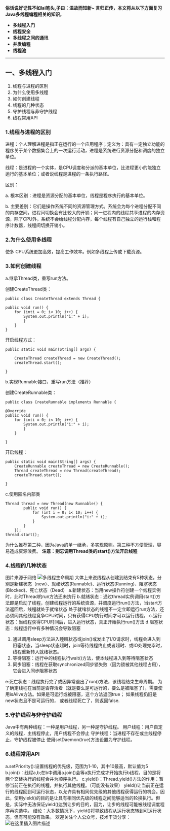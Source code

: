 ﻿
**俗话说好记性不如lai笔头,子曰：温故而知新~ 言归正传，本文将从以下方面复习Java多线程编程相关的知识**。



-  **多线程入门**
-  **线程安全**
-  **多线程之间的通讯**
-  **并发编程**
-  **线程池**

----------

## 一、多线程入门 ##
1. 线程与进程的区别
2. 为什么使用多线程
3. 如何创建线程
4. 线程的几种状态
5. 守护线程与非守护线程
6. 线程常用API
 
### 1.线程与进程的区别 ###
进程：个人理解进程是指正在运行的一个应用程序；定义为：具有一定独立功能的程序关于某个数据集合上的一次运行活动，进程是系统进行资源分配和调度的独立单位。

线程：是进程的一个实体，是CPU调度和分派的基本单位，比进程更小的能独立运行的基本单位；或者说线程是进程的一条执行路径。

区别：

a. 根本区别：进程是资源分配的基本单位，线程是程序执行的基本单位。

b. 主要差别：它们是操作系统不同的资源管理方式。系统会为每个进程分配不同的内存空间，进程间切换会有比较大的开销；同一进程内的线程共享进程的内存资源，除了CPU外，系统不会给线程分配内存，每个线程有自己独立的运行栈和程序计数器，线程间切换开销小。
### 2.为什么使用多线程 ###
使多	CPU系统更加高效，提高工作效率。例如多线程上传或下载资源。

### 3.如何创建线程 ###
a.继承Thread类，重写run方法。

创建CreateThread类：

    public class CreateThread extends Thread {
	
	public void run() {
		for (inti = 0; i< 10; i++) {
			System.out.println("i:" + i);
			}
		}
	}
开启线程方式：

    public static void main(String[] args) {

		CreateThread createThread = new CreateThread();
		createThread.start();
		
	}

b.实现Runnable接口，重写run方法（推荐）

创建CreateRunnable类：
    
    public class CreateRunnable implements Runnable {

	@Override
	public void run() {
		for (inti = 0; i< 10; i++) {
			System.out.println("i:" + i);
			}
		}

	}
	
开启线程：

    public static void main(String[] args) {
		CreateRunnable createThread = new CreateRunnable();
		Thread createThread = new Thread(createThread);
		createThread.start();
		
	}
    
    
    

c.使用匿名内部类

    Thread thread = new Thread(new Runnable() {
			public void run() {
				for (int i = 0; i< 10; i++) {
					System.out.println("i:" + i);
				}
			}
		});
	thread.start();


为什么推荐第二种，因为Java的单一继承，多实现原则。第三种不方便管理，容易造成资源浪费。
**注意：别忘调用Thread类的start()方法开启线程**
### 4.线程的几种状态 ###
图片来源于网络
![多线程生命周期](https://img-blog.csdnimg.cn/2019041113243075.jpg?x-oss-process=image/watermark,type_ZmFuZ3poZW5naGVpdGk,shadow_10,text_aHR0cHM6Ly9ibG9nLmNzZG4ubmV0L3FxXzI2NjI4MzI5,size_16,color_FFFFFF,t_70)
大体上来说线程从创建到结束有5种状态。分别是新建状态（new）、就绪状态(Runnable)、运行状态(Running)、阻塞状态(Blocked)、死亡状态（Dead）
a.新建状态：当用new操作符创建一个线程实例时，此时Thread的run方法还未执行
b.就绪状态：通过thread实例调用start()方法即是启动了线程，创建线程运行的系统资源，并调度运行run()方法，当start方法返回后，线程就处于就绪状态
处于就绪状态的线程不一定立即运行run方法，还必须同其他线程竞争CPU时间，只有获得CPU执行时间才可以运行线程。
c.运行状态：当线程获得CPU时间后，进入运行状态，真正开始执行run()方法
d.阻塞状态：线程运行中有多种情况会导致阻塞

 1. 通过调用sleep方法进入睡眠状态或join()或发出了I/O请求时，线程会进入到阻塞状态，当sleep状态超时，join等待线程终止或者超时、或IO处理完毕时，线程重新转入就绪状态。
 2. 等待阻塞：运行中的线程执行wait()方法，使本线程进入到等待阻塞状态
 3. 同步阻塞：线程在获取synchronized同步锁失败（因为锁被其他线程占用），它会进入同步阻塞状态

e:死亡状态：线程执行完了或因异常退出了run()方法，该线程结束生命周期。
为了确定线程在当前是否存活着（就是要么是可运行的，要么是被阻塞了），需要使用isAlive方法。如果是可运行或被阻塞，这个方法返回true； 如果线程仍旧是new状态且不是可运行的， 或者线程死亡了，则返回false.

### 5.守护线程与非守护线程 ###
Java中有两种线程：一种是用户线程，另一种是守护线程。
用户线程：用户自定义的线程，主线程停止，用户线程不会停止
守护线程：当进程不存在或主线程停止，守护线程被停止
使用setDaemon(true)方法设置为守护线程。
### 6.线程常用API ###
a.setPriority():设置线程的优先级，范围为1-10，其中10最高，默认值为5
b.join()：线程a,b;在b中调用a.join()会等a执行完成才开始执行b线程，目的是将两个交替执行的线程合并为顺序执行。
c.yield()：Thread.yield()方法的作用：暂停当前正在执行的线程，并执行其他线程。（可能没有效果）
yield()让当前正在运行的线程回到可运行状态，以允许具有相同优先级的其他线程获得运行的机会。因此，使用yield()的目的是让具有相同优先级的线程之间能够适当的轮换执行。但是，实际中无法保证yield()达到让步的目的，因为，让步的线程可能被线程调度程序再次选中。
结论：大多数情况下，yield()将导致线程从运行状态转到可运行状态，但有可能没有效果。
欢迎关注个人公众号，技术干货分享：
![在这里插入图片描述](https://img-blog.csdnimg.cn/20190411145239373.jpg)
